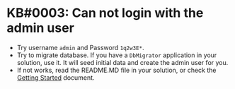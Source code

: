 # KB#0003: Can not login with the admin user

* Try username `admin` and Password `1q2w3E*`.
* Try to migrate database. If you have a `DbMigrator` application in your solution, use it. It will seed initial data and create the admin user for you.
* If not works, read the README.MD file in your solution, or check the [Getting Started](https://abp.io/docs/latest/get-started) document.
